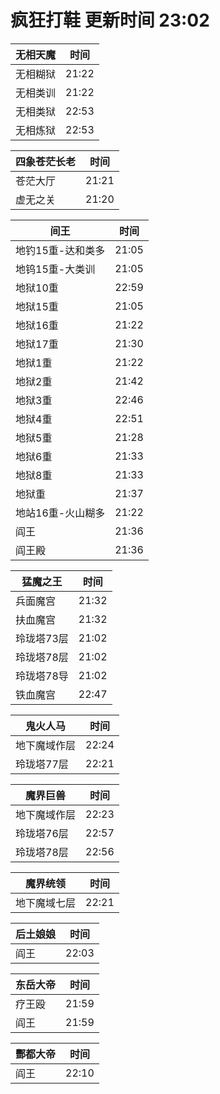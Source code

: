 # 疯狂打鞋 更新时间 23:02

| 无相天魔   | 时间    |
|--------|-------|
| 无相糊狱 | 21:22 |
| 无相类训 | 21:22 |
| 无相类狱 | 22:53 |
| 无相炼狱 | 22:53 |

| 四象苍茫长老   | 时间    |
|--------|-------|
| 苍茫大厅 | 21:21 |
| 虚无之关 | 21:20 |

| 间王   | 时间    |
|--------|-------|
| 地钓15重-达和类多 | 21:05 |
| 地钨15重-大类训 | 21:05 |
| 地狱10重 | 22:59 |
| 地狱15重 | 21:05 |
| 地狱16重 | 21:22 |
| 地狱17重 | 21:30 |
| 地狱1重 | 21:22 |
| 地狱2重 | 21:42 |
| 地狱3重 | 22:46 |
| 地狱4重 | 22:51 |
| 地狱5重 | 21:28 |
| 地狱6重 | 21:33 |
| 地狱8重 | 21:33 |
| 地狱重 | 21:37 |
| 地站16重-火山糊多 | 21:22 |
| 阎王 | 21:36 |
| 阎王殿 | 21:36 |

| 猛魔之王   | 时间    |
|--------|-------|
| 兵面魔宫 | 21:32 |
| 扶血魔宫 | 21:32 |
| 玲珑塔73层 | 21:02 |
| 玲珑塔78层 | 21:02 |
| 玲珑塔78导 | 21:02 |
| 铁血魔宫 | 22:47 |

| 鬼火人马   | 时间    |
|--------|-------|
| 地下魔域作层 | 22:24 |
| 玲珑塔77层 | 22:21 |

| 魔界巨兽   | 时间    |
|--------|-------|
| 地下魔域作层 | 22:23 |
| 玲珑塔76层 | 22:57 |
| 玲珑塔78层 | 22:56 |

| 魔界统领   | 时间    |
|--------|-------|
| 地下魔域七层 | 22:21 |

| 后土娘娘   | 时间    |
|--------|-------|
| 阎王 | 22:03 |

| 东岳大帝   | 时间    |
|--------|-------|
| 疗王殴 | 21:59 |
| 阎王 | 21:59 |

| 酆都大帝   | 时间    |
|--------|-------|
| 阎王 | 22:10 |